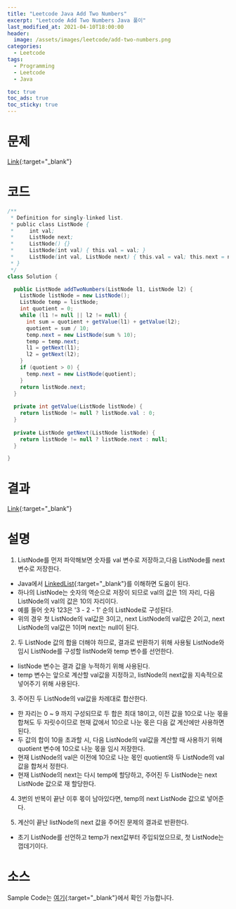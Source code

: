 ```yaml
---
title: "Leetcode Java Add Two Numbers"
excerpt: "Leetcode Add Two Numbers Java 풀이"
last_modified_at: 2021-04-10T18:00:00
header:
  image: /assets/images/leetcode/add-two-numbers.png
categories:
  - Leetcode
tags:
  - Programming
  - Leetcode
  - Java

toc: true
toc_ads: true
toc_sticky: true
---
```

# 문제
[Link](https://leetcode.com/problems/add-two-numbers/){:target="_blank"}

# 코드
```java
/**
 * Definition for singly-linked list.
 * public class ListNode {
 *     int val;
 *     ListNode next;
 *     ListNode() {}
 *     ListNode(int val) { this.val = val; }
 *     ListNode(int val, ListNode next) { this.val = val; this.next = next; }
 * }
 */
class Solution {

  public ListNode addTwoNumbers(ListNode l1, ListNode l2) {
    ListNode listNode = new ListNode();
    ListNode temp = listNode;
    int quotient = 0;
    while (l1 != null || l2 != null) {
      int sum = quotient + getValue(l1) + getValue(l2);
      quotient = sum / 10;
      temp.next = new ListNode(sum % 10);
      temp = temp.next;
      l1 = getNext(l1);
      l2 = getNext(l2);
    }
    if (quotient > 0) {
      temp.next = new ListNode(quotient);
    }
    return listNode.next;
  }
  
  private int getValue(ListNode listNode) {
    return listNode != null ? listNode.val : 0;
  }
  
  private ListNode getNext(ListNode listNode) {
    return listNode != null ? listNode.next : null;
  }

}
```

# 결과
[Link](https://leetcode.com/submissions/detail/478103072/){:target="_blank"}

# 설명
1. ListNode를 먼저 파악해보면 숫자를 val 변수로 저장하고,다음 ListNode를 next 변수로 저장한다.
- Java에서 [LinkedList](https://docs.oracle.com/javase/8/docs/api/java/util/LinkedList.html){:target="_blank"}를 이해하면 도움이 된다.
- 하나의 ListNode는 숫자의 역순으로 저장이 되므로 val의 값은 1의 자리, 다음 ListNode의 val의 값은 10의 자리이다.
- 예를 들어 숫자 123은 '3 - 2 - 1' 순의 ListNode로 구성된다.
- 위의 경우 첫 ListNode의 val값은 3이고, next ListNode의 val값은 2이고, next ListNode의 val값은 1이며 next는 null이 된다.

2. 두 ListNode 값의 합을 더해야 하므로, 결과로 반환하기 위해 사용될 ListNode와 임시 ListNode를 구성할 listNode와 temp 변수를 선언한다.
- listNode 변수는 결과 값을 누적하기 위해 사용된다.
- temp 변수는 앞으로 계산할 val값을 지정하고, listNode의 next값을 지속적으로 넣어주기 위해 사용된다.

3. 주어진 두 ListNode의 val값을 차례대로 합산한다.
- 한 자리는 0 ~ 9 까지 구성되므로 두 합은 최대 18이고, 이전 값을 10으로 나눈 몫을 합쳐도 두 자릿수이므로 현재 값에서 10으로 나눈 몫은 다음 값 계산에만 사용하면 된다.
- 두 값의 합이 10을 초과할 시, 다음 ListNode의 val값을 계산할 때 사용하기 위해 quotient 변수에 10으로 나눈 몫을 임시 저장한다.
- 현재 ListNode의 val은 이전에 10으로 나눈 몫인 quotient와 두 ListNode의 val값을 합쳐서 정한다.
- 현재 ListNode의 next는 다시 temp에 할당하고, 주어진 두 ListNode는 next ListNode 값으로 재 할당한다.

4. 3번의 반복이 끝난 이후 몫이 남아있다면, temp의 next ListNode 값으로 넣어준다.

5. 계산이 끝난 listNode의 next 값을 주어진 문제의 결과로 반환한다.
- 초기 ListNode를 선언하고 temp가 next값부터 주입되었으므로, 첫 ListNode는 껍데기이다.

# 소스
Sample Code는 [여기](https://github.com/GracefulSoul/leetcode/blob/master/src/main/java/gracefulsoul/problems/AddTwoNumbers.java){:target="_blank"}에서 확인 가능합니다.